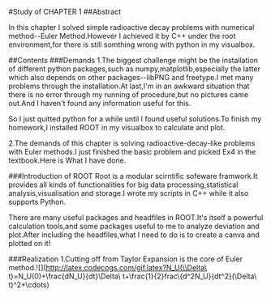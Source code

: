 #Study of CHAPTER 1
##Abstract

In this chapter I solved simple radioactive decay problems with numerical method--Euler Method.However I achieved it by C++ under the root environment,for there is still somthing wrong with python in my visualbox.

##Contents
###Demands
1.The biggest challenge might be the installation of different python packages,such as numpy,matplotlib,especially the latter which also depends on other packages--libPNG and freetype.I met many problems through the installation.At last,I'm in an awkward situation that there is no error through my running of procedure,but no pictures came out.And I haven't found any information useful for this.

So I just quitted python for a while until I found useful solutions.To finish my homework,I installed ROOT in my visualbox to calculate and plot.

2.The demands of this chapter is solving radioactive-decay-like problems with Euler methods.I just finished the basic problem and picked Ex4 in the textbook.Here is What I have done.

###Introduction of ROOT
Root is a modular scirntific sofeware framwork.It provides all kinds of functionalities for big data processing,statistical analysis,visualisation and storage.I wrote my scripts in C++ while it also supports Python.

There are many useful packages and headfiles in ROOT.It's itself a powerful calculation tools,and some packages useful to me to analyze deviation and plot.After including the headfiles,what I need to do is to create a canva and plotted on it!

###Realization
1.Cutting off from Taylor Expansion is the core of Euler method.![](http://latex.codecogs.com/gif.latex?N_U(\\Delta\ t)=N_U(0)+\\frac{dN_U}{dt}\\Delta\ t+\\frac{1}{2}frac\\{d^2N_U}{dt^2}(\\Delta\ t)^2+\\cdots)
